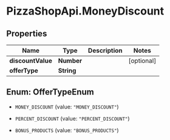# PizzaShopApi.MoneyDiscount

## Properties

Name | Type | Description | Notes
------------ | ------------- | ------------- | -------------
**discountValue** | **Number** |  | [optional] 
**offerType** | **String** |  | 



## Enum: OfferTypeEnum


* `MONEY_DISCOUNT` (value: `"MONEY_DISCOUNT"`)

* `PERCENT_DISCOUNT` (value: `"PERCENT_DISCOUNT"`)

* `BONUS_PRODUCTS` (value: `"BONUS_PRODUCTS"`)




